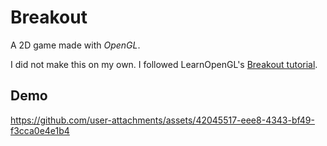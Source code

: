 # Breakout

A 2D game made with *OpenGL*.

I did not make this on my own. I followed LearnOpenGL's [Breakout tutorial](https://learnopengl.com/In-Practice/2D-Game/Breakout).

## Demo

https://github.com/user-attachments/assets/42045517-eee8-4343-bf49-f3cca0e4e1b4
